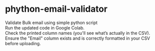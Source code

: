 # phython-email-validator
Validate Bulk email using simple python script<br>
Run the updated code in Google Colab.<br>
Check the printed column names (you'll see what’s actually in the CSV).<br>
Ensure the "Email" column exists and is correctly formatted in your CSV before uploading.<br>
